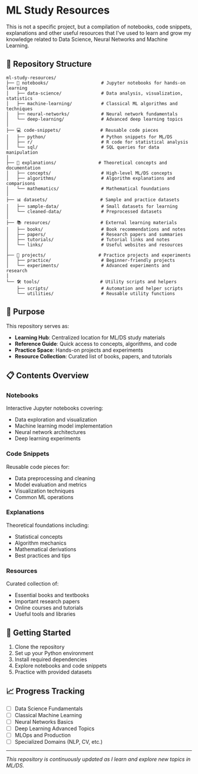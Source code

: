 # ML Study Resources

This is not a specific project, but a compilation of notebooks, code snippets, explanations and other useful resources that I've used to learn and grow my knowledge related to Data Science, Neural Networks and Machine Learning.

## 📁 Repository Structure

```
ml-study-resources/
├── 📓 notebooks/                    # Jupyter notebooks for hands-on learning
│   ├── data-science/               # Data analysis, visualization, statistics
│   ├── machine-learning/           # Classical ML algorithms and techniques
│   ├── neural-networks/            # Neural network fundamentals
│   └── deep-learning/              # Advanced deep learning topics
│
├── 💻 code-snippets/               # Reusable code pieces
│   ├── python/                     # Python snippets for ML/DS
│   ├── r/                          # R code for statistical analysis
│   └── sql/                        # SQL queries for data manipulation
│
├── 📝 explanations/                # Theoretical concepts and documentation
│   ├── concepts/                   # High-level ML/DS concepts
│   ├── algorithms/                 # Algorithm explanations and comparisons
│   └── mathematics/                # Mathematical foundations
│
├── 📊 datasets/                    # Sample and practice datasets
│   ├── sample-data/                # Small datasets for learning
│   └── cleaned-data/               # Preprocessed datasets
│
├── 📚 resources/                   # External learning materials
│   ├── books/                      # Book recommendations and notes
│   ├── papers/                     # Research papers and summaries
│   ├── tutorials/                  # Tutorial links and notes
│   └── links/                      # Useful websites and resources
│
├── 🚀 projects/                    # Practice projects and experiments
│   ├── practice/                   # Beginner-friendly projects
│   └── experiments/                # Advanced experiments and research
│
└── 🛠️ tools/                       # Utility scripts and helpers
    ├── scripts/                    # Automation and helper scripts
    └── utilities/                  # Reusable utility functions
```

## 🎯 Purpose

This repository serves as:
- **Learning Hub**: Centralized location for ML/DS study materials
- **Reference Guide**: Quick access to concepts, algorithms, and code
- **Practice Space**: Hands-on projects and experiments
- **Resource Collection**: Curated list of books, papers, and tutorials

## 📋 Contents Overview

### Notebooks
Interactive Jupyter notebooks covering:
- Data exploration and visualization
- Machine learning model implementation
- Neural network architectures
- Deep learning experiments

### Code Snippets
Reusable code pieces for:
- Data preprocessing and cleaning
- Model evaluation and metrics
- Visualization techniques
- Common ML operations

### Explanations
Theoretical foundations including:
- Statistical concepts
- Algorithm mechanics
- Mathematical derivations
- Best practices and tips

### Resources
Curated collection of:
- Essential books and textbooks
- Important research papers
- Online courses and tutorials
- Useful tools and libraries

## 🚀 Getting Started

1. Clone the repository
2. Set up your Python environment
3. Install required dependencies
4. Explore notebooks and code snippets
5. Practice with provided datasets

## 📈 Progress Tracking

- [ ] Data Science Fundamentals
- [ ] Classical Machine Learning
- [ ] Neural Networks Basics
- [ ] Deep Learning Advanced Topics
- [ ] MLOps and Production
- [ ] Specialized Domains (NLP, CV, etc.)

---
*This repository is continuously updated as I learn and explore new topics in ML/DS.* 
